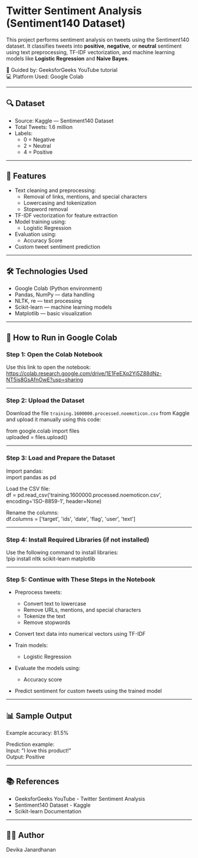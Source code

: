 # Twitter Sentiment Analysis (Sentiment140 Dataset)

This project performs sentiment analysis on tweets using the Sentiment140 dataset. It classifies tweets into **positive**, **negative**, or **neutral** sentiment using text preprocessing, TF-IDF vectorization, and machine learning models like **Logistic Regression** and **Naive Bayes**.

📌 Guided by: GeeksforGeeks YouTube tutorial  
💻 Platform Used: Google Colab

---

## 🔍 Dataset

- Source: Kaggle — Sentiment140 Dataset
- Total Tweets: 1.6 million
- Labels:
  - 0 = Negative
  - 2 = Neutral
  - 4 = Positive

---

## 📌 Features

- Text cleaning and preprocessing:
  - Removal of links, mentions, and special characters
  - Lowercasing and tokenization
  - Stopword removal
- TF-IDF vectorization for feature extraction
- Model training using:
  - Logistic Regression
- Evaluation using:
  - Accuracy Score
- Custom tweet sentiment prediction

---

## 🛠️ Technologies Used

- Google Colab (Python environment)
- Pandas, NumPy — data handling
- NLTK, re — text processing
- Scikit-learn — machine learning models
- Matplotlib — basic visualization

---

## 🚀 How to Run in Google Colab

### Step 1: Open the Colab Notebook  
Use this link to open the notebook:  
https://colab.research.google.com/drive/1E1FeEXq2Yj5Z88dNz-NT5is8GsAfnOwE?usp=sharing

---

### Step 2: Upload the Dataset

Download the file `training.1600000.processed.noemoticon.csv` from Kaggle and upload it manually using this code:

from google.colab import files  
uploaded = files.upload()

---

### Step 3: Load and Prepare the Dataset

Import pandas:  
import pandas as pd

Load the CSV file:  
df = pd.read_csv('training.1600000.processed.noemoticon.csv', encoding='ISO-8859-1', header=None)

Rename the columns:  
df.columns = ['target', 'ids', 'date', 'flag', 'user', 'text']

---

### Step 4: Install Required Libraries (if not installed)

Use the following command to install libraries:  
!pip install nltk scikit-learn matplotlib

---

### Step 5: Continue with These Steps in the Notebook

- Preprocess tweets:
  - Convert text to lowercase
  - Remove URLs, mentions, and special characters
  - Tokenize the text
  - Remove stopwords

- Convert text data into numerical vectors using TF-IDF

- Train models:
  - Logistic Regression

- Evaluate the models using:
  - Accuracy score

- Predict sentiment for custom tweets using the trained model

---

## 📊 Sample Output

Example accuracy: 81.5%  

Prediction example:  
Input: "I love this product!"  
Output: Positive

---

## 📚 References

- GeeksforGeeks YouTube - Twitter Sentiment Analysis  
- Sentiment140 Dataset - Kaggle  
- Scikit-learn Documentation

---

## 👩‍💻 Author

Devika Janardhanan


